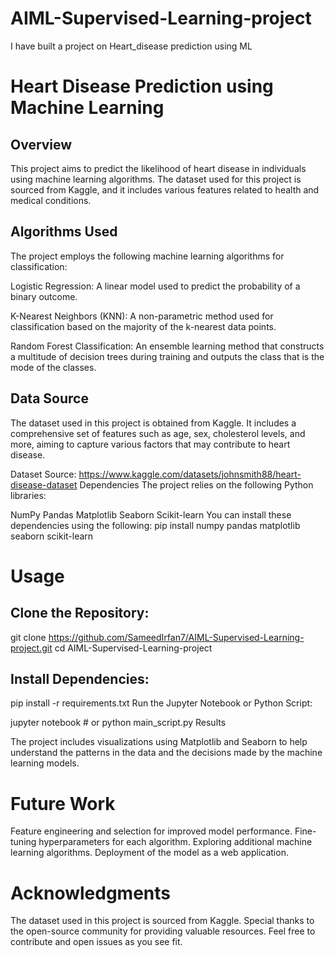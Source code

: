 # AIML-Supervised-Learning-project
I have built a project on Heart_disease prediction using ML 

# Heart Disease Prediction using Machine Learning
## Overview
This project aims to predict the likelihood of heart disease in individuals using machine learning algorithms. The dataset used for this project is sourced from Kaggle, and it includes various features related to health and medical conditions.

## Algorithms Used
The project employs the following machine learning algorithms for classification:

Logistic Regression: A linear model used to predict the probability of a binary outcome.

K-Nearest Neighbors (KNN): A non-parametric method used for classification based on the majority of the k-nearest data points.

Random Forest Classification: An ensemble learning method that constructs a multitude of decision trees during training and outputs the class that is the mode of the classes.

## Data Source
The dataset used in this project is obtained from Kaggle. It includes a comprehensive set of features such as age, sex, cholesterol levels, and more, aiming to capture various factors that may contribute to heart disease.

Dataset Source: https://www.kaggle.com/datasets/johnsmith88/heart-disease-dataset
Dependencies
The project relies on the following Python libraries:

NumPy
Pandas
Matplotlib
Seaborn
Scikit-learn
You can install these dependencies using the following:
pip install numpy pandas matplotlib seaborn scikit-learn


# Usage
## Clone the Repository:
git clone https://github.com/SameedIrfan7/AIML-Supervised-Learning-project.git
cd AIML-Supervised-Learning-project


## Install Dependencies:
pip install -r requirements.txt
Run the Jupyter Notebook or Python Script:

jupyter notebook  # or python main_script.py
Results

The project includes visualizations using Matplotlib and Seaborn to help understand the patterns in the data and the decisions made by the machine learning models.

# Future Work
Feature engineering and selection for improved model performance.
Fine-tuning hyperparameters for each algorithm.
Exploring additional machine learning algorithms.
Deployment of the model as a web application.

# Acknowledgments
The dataset used in this project is sourced from Kaggle.
Special thanks to the open-source community for providing valuable resources.
Feel free to contribute and open issues as you see fit.

